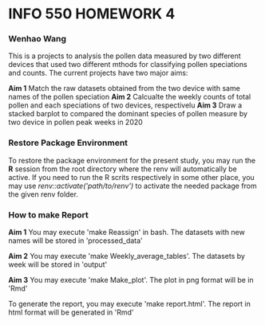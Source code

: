 # INFO 550 HOMEWORK 4 
### Wenhao Wang

This is a projects to analysis the pollen data measured by two different devices that used two different mthods for classifying pollen speciations and counts. The current projects have two major aims:

__Aim 1__ Match the raw datasets obtained from the two device with same names of the pollen speciation
__Aim 2__ Calcualte the weekly counts of total pollen and each speciations of two devices, respectivelu
__Aim 3__ Draw a stacked barplot to compared the dominant species of pollen measure by two device in pollen peak weeks in 2020

### Restore Package Environment
To restore the package environment for the present study, you may run the __R__ session from the root directory where the renv will automatically be active. If you need to run the R scrits respectively in some other place, you may use _renv::activate('path/to/renv')_ to activate the needed package from the given renv folder.

### How to make Report
__Aim 1__ You may execute 'make Reassign' in bash. The datasets with new names will be stored in 'processed_data'

__Aim 2__ You may execute 'make Weekly_average_tables'. The datasets by week will be stored in 'output'

__Aim 3__ You may execute 'make Make_plot'. The plot in png format will be in 'Rmd'

To generate the report, you may execute 'make report.html'. The report in html format will be generated in 'Rmd'
